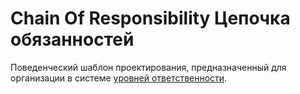 # Chain Of Responsibility Цепочка обязанностей

Поведенческий шаблон проектирования, предназначенный для организации в системе [уровней ответственности](https://ru.wikipedia.org/wiki/Цепочка_обязанностей).
